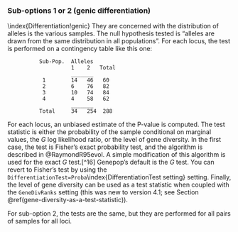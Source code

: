 ### Sub-options 1 or 2 (genic differentiation)
\index{Differentiation!genic}
They are concerned with the distribution of alleles is the various samples. The null hypothesis tested is “alleles are drawn from the same distribution in all populations”. For each locus, the test is performed on a contingency table like this one:

              Sub-Pop.  Alleles
                        1    2   Total
                        _______
               1        14   46   60
               2        6    76   82
               3        10   74   84
               4        4    58   62
                        _______
              Total     34   254  288

For each locus, an unbiased estimate of the P-value is computed. The test statistic is either the probability of the sample conditional on marginal values, the $G$ log likelihood ratio, or the level of gene diversity. In the first case, the test is Fisher’s exact probability test, and the algorithm is described in @RaymondR95evol. A simple modification of this algorithm is used for the exact $G$ test.[^16] Genepop’s default is the $G$ test. You can revert to Fisher’s test by using the `DifferentiationTest=Proba`\index{DifferentiationTest setting} setting. Finally, the level of gene diversity can be used as a test statistic when coupled with the `GeneDivRanks` setting (this was new to version 4.1; see Section \@ref(gene-diversity-as-a-test-statistic)).

For sub-option 2, the tests are the same, but they are performed for all pairs of samples for all loci.
